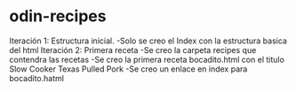 # odin-recipes
Iteración 1: Estructura inicial.
    -Solo se creo el Index con la estructura basica del html
Iteración 2: Primera receta
    -Se creo la carpeta recipes que contendra las recetas -Se creo la primera receta bocadito.html con el titulo Slow Cooker Texas Pulled Pork
    -Se creo un enlace en index para bocadito.hatml
